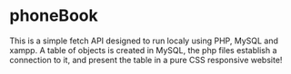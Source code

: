 # phoneBook 
This is a simple fetch API designed to run localy using PHP, MySQL and xampp.
A table of objects is created in MySQL, the php files establish a connection to it, and present the table in a pure CSS responsive website!
